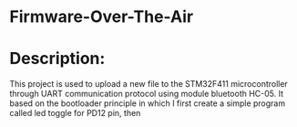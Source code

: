 # Firmware-Over-The-Air
# Description: 
This project is used to upload a new file to the STM32F411 microcontroller through UART communication protocol using module bluetooth HC-05. It based on the bootloader principle in which I first create a simple program called led toggle for PD12 pin, then  
